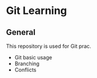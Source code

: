 # Git Learning

## General

This repository is used for Git prac.

- Git basic usage
- Branching
- Conflicts
